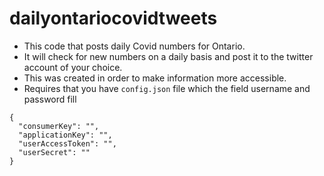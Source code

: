 # dailyontariocovidtweets
- This code that posts daily Covid numbers for Ontario.
- It will check for new numbers on a daily basis and post it to the twitter account of your choice.
- This was created in order to make information more accessible.
- Requires that you have `config.json` file which the field username and password fill
```
{
  "consumerKey": "",
  "applicationKey": "",
  "userAccessToken": "",
  "userSecret": ""
}
```
